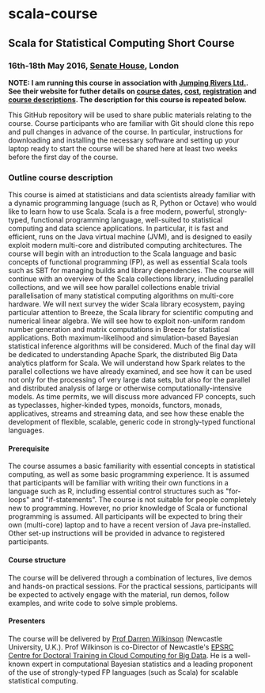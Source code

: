 # scala-course

## Scala for Statistical Computing Short Course

### 16th-18th May 2016, [Senate House](https://goo.gl/maps/YVaUVoVw8C82), London

**NOTE: I am running this course in association with [Jumping Rivers Ltd.](http://www.jumpingrivers.com/). See their website for futher details on [course dates](http://www.jumpingrivers.com/#dates), [cost](http://www.jumpingrivers.com/#cost), [registration](http://www.jumpingrivers.com/#registration) and [course descriptions](http://www.jumpingrivers.com/#description). The description for this course is repeated below.**

This GitHub repository will be used to share public materials relating to the course. Course participants who are familiar with Git should clone this repo and pull changes in advance of the course. In particular, instructions for downloading and installing the necessary software and setting up your laptop ready to start the course will be shared here at least two weeks before the first day of the course.

### Outline course description

This course is aimed at statisticians and data scientists already familiar with a dynamic programming language (such as R, Python or Octave) who would like to learn how to use Scala. Scala is a free modern, powerful, strongly-typed, functional programming language, well-suited to statistical computing and data science applications. In particular, it is fast and efficient, runs on the Java virtual machine (JVM), and is designed to easily exploit modern multi-core and distributed computing architectures.
The course will begin with an introduction to the Scala language and basic concepts of functional programming (FP), as well as essential Scala tools such as SBT for managing builds and library dependencies. The course will continue with an overview of the Scala collections library, including parallel collections, and we will see how parallel collections enable trivial parallelisation of many statistical computing algorithms on multi-core hardware. We will next survey the wider Scala library ecosystem, paying particular attention to Breeze, the Scala library for scientific computing and numerical linear algebra. We will see how to exploit non-uniform random number generation and matrix computations in Breeze for statistical applications. Both maximum-likelihood and simulation-based Bayesian statistical inference algorithms will be considered. Much of the final day will be dedicated to understanding Apache Spark, the distributed Big Data analytics platform for Scala. We will understand how Spark relates to the parallel collections we have already examined, and see how it can be used not only for the processing of very large data sets, but also for the parallel and distributed analysis of large or otherwise computationally-intensive models. As time permits, we will discuss more advanced FP concepts, such as typeclasses, higher-kinded types, monoids, functors, monads, applicatives, streams and streaming data, and see how these enable the development of flexible, scalable, generic code in strongly-typed functional languages.

#### Prerequisite

The course assumes a basic familiarity with essential concepts in statistical computing, as well as some basic programming experience. It is assumed that participants will be familiar with writing their own functions in a language such as R, including essential control structures such as "for-loops" and "if-statements". The course is not suitable for people completely new to programming. However, no prior knowledge of Scala or functional programming is assumed. All participants will be expected to bring their own (multi-core) laptop and to have a recent version of Java pre-installed. Other set-up instructions will be provided in advance to registered participants.

#### Course structure

The course will be delivered through a combination of lectures, live demos and hands-on practical sessions. For the practical sessions, participants will be expected to actively engage with the material, run demos, follow examples, and write code to solve simple problems.

#### Presenters

The course will be delivered by [Prof Darren Wilkinson](https://www.staff.ncl.ac.uk/d.j.wilkinson/) (Newcastle University, U.K.). Prof Wilkinson is co-Director of Newcastle's [EPSRC Centre for Doctoral Training in Cloud Computing for Big Data](http://www.bigdata-cdt.ac.uk/). He is a well-known expert in computational Bayesian statistics and a leading proponent of the use of strongly-typed FP languages (such as Scala) for scalable statistical computing.


